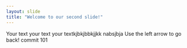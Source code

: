 ```yaml
---
layout: slide
title: "Welcome to our second slide!"
---
```

Your text your text your textkjbkjbbkjjkk
nabsjbja
Use the left arrow to go back!
commit 101
